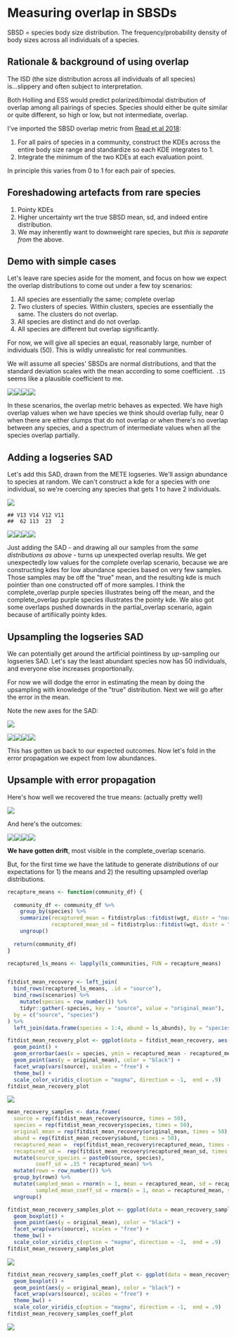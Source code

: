 Measuring overlap in SBSDs
================

SBSD = species body size distribution. The frequency/probability density of body sizes across all individuals of a species.

Rationale & background of using overlap
---------------------------------------

The ISD (the size distribution across all individuals of all species) is...slippery and often subject to interpretation.

Both Holling and ESS would predict polarized/bimodal distribution of overlap among all pairings of species. Species should either be quite similar or quite different, so high or low, but not intermediate, overlap.

I've imported the SBSD overlap metric from [Read et al 2018](https://onlinelibrary.wiley.com/doi/full/10.1111/ecog.03641):

1.  For all pairs of species in a community, construct the KDEs across the entire body size range and standardize so each KDE integrates to 1.
2.  Integrate the minimum of the two KDEs at each evaluation point.

In principle this varies from 0 to 1 for each pair of species.

Foreshadowing artefacts from rare species
-----------------------------------------

1.  Pointy KDEs
2.  Higher uncertainty wrt the true SBSD mean, sd, and indeed entire distribution.
3.  We may inherently want to downweight rare species, but *this is separate from* the above.

Demo with simple cases
----------------------

Let's leave rare species aside for the moment, and focus on how we expect the overlap distributions to come out under a few toy scenarios:

1.  All species are essentially the same; complete overlap
2.  Two clusters of species. Within clusters, species are essentially the same. The clusters do not overlap.
3.  All species are distinct and do not overlap.
4.  All species are different but overlap significantly.

For now, we will give all species an equal, reasonably large, number of individuals (50). This is wildly unrealistic for real communities.

We will assume all species' SBSDs are normal distributions, and that the standard deviation scales with the mean according to some coefficient. `.15` seems like a plausible coefficient to me.

![](overlap_explainer_files/figure-markdown_github/show%20plots-1.png)![](overlap_explainer_files/figure-markdown_github/show%20plots-2.png)![](overlap_explainer_files/figure-markdown_github/show%20plots-3.png)![](overlap_explainer_files/figure-markdown_github/show%20plots-4.png)

In these scenarios, the overlap metric behaves as expected. We have high overlap values when we have species we think should overlap fully, near 0 when there are either clumps that do not overlap or when there's no overlap between any species, and a spectrum of intermediate values when all the species overlap partially.

Adding a logseries SAD
----------------------

Let's add this SAD, drawn from the METE logseries. We'll assign abundance to species at random. We can't construct a kde for a species with one individual, so we're coercing any species that gets 1 to have 2 individuals.

![](overlap_explainer_files/figure-markdown_github/plot%20sad-1.png)

    ## V13 V14 V12 V11 
    ##  62 113  23   2

![](overlap_explainer_files/figure-markdown_github/plot%20ls%20outcomes-1.png)![](overlap_explainer_files/figure-markdown_github/plot%20ls%20outcomes-2.png)![](overlap_explainer_files/figure-markdown_github/plot%20ls%20outcomes-3.png)![](overlap_explainer_files/figure-markdown_github/plot%20ls%20outcomes-4.png)

Just adding the SAD - and drawing all our samples from the *same distributions as above* - turns up unexpected overlap results. We get unexpectedly low values for the complete overlap scenario, because we are constructing kdes for low abundance species based on very few samples. Those samples may be off the "true" mean, and the resulting kde is much pointier than one constructed off of more samples. I think the complete\_overlap purple species illustrates being off the mean, and the complete\_overlap purple species illustrates the pointy kde. We also got some overlaps pushed downards in the partial\_overlap scenario, again because of artifiically pointy kdes.

Upsampling the logseries SAD
----------------------------

We can potentially get around the artificial pointiness by *up*-sampling our logseries SAD. Let's say the least abundant species now has 50 individuals, and everyone else increases proportionally.

For now we will dodge the error in estimating the mean by doing the upsampling with knowledge of the "true" distribution. Next we will go after the error in the mean.

Note the new axes for the SAD:

![](overlap_explainer_files/figure-markdown_github/show%20new%20sad-1.png)

![](overlap_explainer_files/figure-markdown_github/show%20upsampled%20LS%20outcomes-1.png)![](overlap_explainer_files/figure-markdown_github/show%20upsampled%20LS%20outcomes-2.png)![](overlap_explainer_files/figure-markdown_github/show%20upsampled%20LS%20outcomes-3.png)![](overlap_explainer_files/figure-markdown_github/show%20upsampled%20LS%20outcomes-4.png)

This has gotten us back to our expected outcomes. Now let's fold in the error propagation we expect from low abundances.

Upsample with error propagation
-------------------------------

Here's how well we recovered the true means: (actually pretty well)

![](overlap_explainer_files/figure-markdown_github/show%20mean%20recovery-1.png)

And here's the outcomes:

![](overlap_explainer_files/figure-markdown_github/show%20error%20prop%20outcomes-1.png)![](overlap_explainer_files/figure-markdown_github/show%20error%20prop%20outcomes-2.png)![](overlap_explainer_files/figure-markdown_github/show%20error%20prop%20outcomes-3.png)![](overlap_explainer_files/figure-markdown_github/show%20error%20prop%20outcomes-4.png)

**We have gotten drift**, most visible in the complete\_overlap scenario.

But, for the first time we have the latitude to generate *distributions* of our expectations for 1) the means and 2) the resulting upsampled overlap distributions.

``` r
recapture_means <- function(community_df) {
  
  community_df <- community_df %>%
    group_by(species) %>%
    summarize(recaptured_mean = fitdistrplus::fitdist(wgt, distr = "norm", method = "mle")$estimate["mean"],
              recaptured_mean_sd = fitdistrplus::fitdist(wgt, distr = "norm", method = "mle")$estimate["sd"]) %>%
    ungroup()
  
  return(community_df)
}

recaptured_ls_means <- lapply(ls_communities, FUN = recapture_means)


fitdist_mean_recovery <- left_join(
  bind_rows(recaptured_ls_means, .id = "source"),
  bind_rows(scenarios) %>%
    mutate(species = row_number()) %>%
    tidyr::gather(-species, key = "source", value = "original_mean"),
  by = c("source", "species")
) %>%
  left_join(data.frame(species = 1:4, abund = ls_abunds), by = "species")

fitdist_mean_recovery_plot <- ggplot(data = fitdist_mean_recovery, aes(x = species, y = recaptured_mean, color = log(abund))) +
  geom_point() +
  geom_errorbar(aes(x = species, ymin = recaptured_mean - recaptured_mean_sd, ymax = recaptured_mean + recaptured_mean_sd)) +
  geom_point(aes(y = original_mean), color = "black") +
  facet_wrap(vars(source), scales = "free") +
  theme_bw() +
  scale_color_viridis_c(option = "magma", direction = -1,  end = .9)
fitdist_mean_recovery_plot
```

![](overlap_explainer_files/figure-markdown_github/try%20fitdistrplus%20for%20recapturing%20means-1.png)

``` r
mean_recovery_samples <- data.frame(
  source = rep(fitdist_mean_recovery$source, times = 50),
  species = rep(fitdist_mean_recovery$species, times = 50),
  original_mean = rep(fitdist_mean_recovery$original_mean, times = 50),
  abund = rep(fitdist_mean_recovery$abund, times = 50),
  recaptured_mean =  rep(fitdist_mean_recovery$recaptured_mean, times = 50),
  recaptured_sd =  rep(fitdist_mean_recovery$recaptured_mean_sd, times = 50)) %>%
  mutate(source_species = paste0(source, species),
         coeff_sd = .15 * recaptured_mean) %>%
  mutate(rown = row_number()) %>%
  group_by(rown) %>%
  mutate(sampled_mean = rnorm(n = 1, mean = recaptured_mean, sd = recaptured_sd),
         sampled_mean_coeff_sd = rnorm(n = 1, mean = recaptured_mean, sd = coeff_sd)) %>%
  ungroup()

fitdist_mean_recovery_samples_plot <- ggplot(data = mean_recovery_samples, aes(x = species, y = sampled_mean, color = log(abund), group =source_species)) +
  geom_boxplot() +
  geom_point(aes(y = original_mean), color = "black") +
  facet_wrap(vars(source), scales = "free") +
  theme_bw() +
  scale_color_viridis_c(option = "magma", direction = -1,  end = .9)
fitdist_mean_recovery_samples_plot
```

![](overlap_explainer_files/figure-markdown_github/try%20fitdistrplus%20for%20recapturing%20means-2.png)

``` r
fitdist_mean_recovery_samples_coeff_plot <- ggplot(data = mean_recovery_samples, aes(x = species, y = sampled_mean_coeff_sd, color = log(abund), group =source_species)) +
  geom_boxplot() +
  geom_point(aes(y = original_mean), color = "black") +
  facet_wrap(vars(source), scales = "free") +
  theme_bw() +
  scale_color_viridis_c(option = "magma", direction = -1,  end = .9)
fitdist_mean_recovery_samples_coeff_plot
```

![](overlap_explainer_files/figure-markdown_github/try%20fitdistrplus%20for%20recapturing%20means-3.png)
